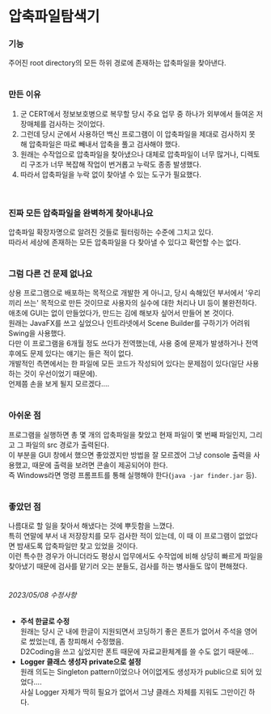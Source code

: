 # 압축파일탐색기
### 기능
주어진 root directory의 모든 하위 경로에 존재하는 압축파일을 찾아낸다.<br>
<br>

### 만든 이유
1. 군 CERT에서 정보보호병으로 복무할 당시 주요 업무 중 하나가 외부에서 들여온 저장매체를 검사하는 것이었다.
2. 그런데 당시 군에서 사용하던 백신 프로그램이 이 압축파일을 제대로 검사하지 못 해 압축파일은 따로 빼내서 압축을 풀고 검사해야 했다.
3. 원래는 수작업으로 압축파일을 찾아냈으나 대체로 압축파일이 너무 많거나, 디렉토리 구조가 너무 복잡해 작업이 번거롭고 누락도 종종 발생했다.
4. 따라서 압축파일을 누락 없이 찾아낼 수 있는 도구가 필요했다.
<br>

### 진짜 모든 압축파일을 완벽하게 찾아내나요
압축파일 확장자명으로 알려진 것들로 필터링하는 수준에 그치고 있다.<br>
따라서 세상에 존재하는 모든 압축파일을 다 찾아낼 수 있다고 확언할 수는 없다.<br>
<br>

### 그럼 다른 건 문제 없나요
상용 프로그램으로 배포하는 목적으로 개발한 게 아니고, 당시 속해있던 부서에서 '우리끼리 쓰는' 목적으로 만든 것이므로 사용자의 실수에 대한 처리나 UI 등이 불완전하다.<br>
애초에 GUI는 없이 만들었다가, 만드는 김에 해보자 싶어서 만들어 본 것이다. <br>
원래는 JavaFX를 쓰고 싶었으나 인트라넷에서 Scene Builder를 구하기가 어려워 Swing을 사용했다.<br>
다만 이 프로그램을 6개월 정도 쓰다가 전역했는데, 사용 중에 문제가 발생하거나 전역 후에도 문제 있다는 얘기는 들은 적이 없다.<br>
개발적인 측면에서는 한 파일에 모든 코드가 작성되어 있다는 문제점이 있다(일단 사용하는 것이 우선이었기 때문에).<br>
언제쯤 손을 보게 될지 모르겠다....<br>
<br>

### 아쉬운 점
프로그램을 실행하면 총 몇 개의 압축파일을 찾았고 현재 파일이 몇 번째 파일인지, 그리고 그 파일의 src 경로가 출력된다.<br>
이 부분을 GUI 창에서 했으면 좋았겠지만 방법을 잘 모르겠어 그냥 console 출력을 사용했고, 때문에 출력을 보려면 콘솔이 제공되어야 한다.<br>
즉 Windows라면 명령 프롬프트를 통해 실행해야 한다(`java -jar finder.jar` 등).<br>
<br>

### 좋았던 점
나름대로 할 일을 찾아서 해냈다는 것에 뿌듯함을 느꼈다.<br>
특히 연말에 부서 내 저장장치를 모두 검사한 적이 있는데, 이 때 이 프로그램이 없었다면 밤새도록 압축파일만 찾고 있었을 것이다.<br>
이런 특수한 경우가 아니더라도 평상시 업무에서도 수작업에 비해 상당히 빠르게 파일을 찾아냈기 때문에 검사를 맡기러 오는 분들도, 검사를 하는 병사들도 많이 편해졌다.<br>
<br>

###### 2023/05/08 수정사항
- **주석 한글로 수정**<br>
  원래는 당시 군 내에 한글이 지원되면서 코딩하기 좋은 폰트가 없어서 주석을 영어로 썼었는데, 좀 창피해서 수정했음.<br>
  D2Coding을 쓰고 싶었지만 폰트 때문에 자료교환체계를 쓸 수도 없기 때문에...
- **Logger 클래스 생성자 private으로 설정**<br>
  원래 의도는 Singleton pattern이었으나 어이없게도 생성자가 public으로 되어 있었다....<br>
  사실 Logger 자체가 딱히 필요가 없어서 그냥 클래스 자체를 지워도 그만이긴 하다.
